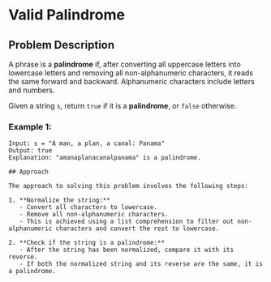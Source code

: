 # Valid Palindrome 
## Problem Description

A phrase is a **palindrome** if, after converting all uppercase letters into lowercase letters and removing all non-alphanumeric characters, it reads the same forward and backward. Alphanumeric characters include letters and numbers.

Given a string `s`, return `true` if it is a **palindrome**, or `false` otherwise.

### Example 1:
```text
Input: s = "A man, a plan, a canal: Panama"
Output: true
Explanation: "amanaplanacanalpanama" is a palindrome.

## Approach

The approach to solving this problem involves the following steps:

1. **Normalize the string:** 
   - Convert all characters to lowercase.
   - Remove all non-alphanumeric characters. 
   - This is achieved using a list comprehension to filter out non-alphanumeric characters and convert the rest to lowercase.

2. **Check if the string is a palindrome:** 
   - After the string has been normalized, compare it with its reverse. 
   - If both the normalized string and its reverse are the same, it is a palindrome.
